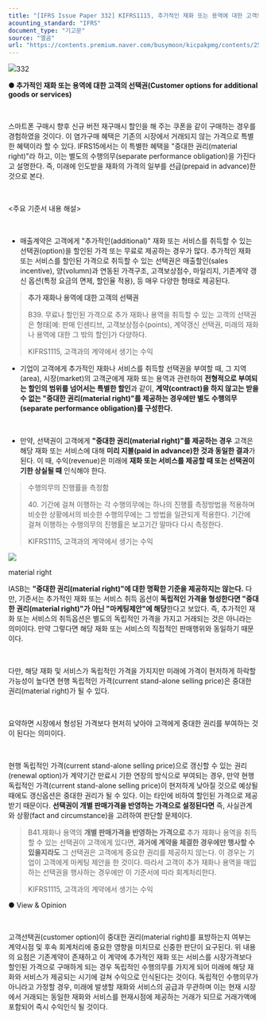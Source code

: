 ```yaml
---
title: "[IFRS Issue Paper 332] KIFRS1115, 추가적인 재화 또는 용역에 대한 고객의 선택권(customer options)①"
acounting_standard: "IFRS"
document_type: "기고문"
source: "엘곰"
url: "https://contents.premium.naver.com/busymoon/kicpakpmg/contents/250108142901462lm"
---
```

![](https://n2.news.naver.com/l.gif?type=content)332

**● 추가적인 재화 또는 용역에 대한 고객의 선택권(Customer options for additional goods or services)**

**​**

스마트폰 구매시 향후 신규 버전 재구매시 할인을 해 주는 쿠폰을 같이 구매하는 경우를 경험하였을 것이다. 이 염가구매 혜택은 기존의 시장에서 거래되지 않는 가격으로 특별한 혜택이라 할 수 있다. IFRS15에서는 이 특별한 혜택을 "중대한 권리(material right)"라 하고, 이는 별도의 수행의무(separate performance obligation)을 가진다고 설명한다. 즉, 미래에 인도받을 재화의 가격의 일부를 선급(prepaid in advance)한 것으로 본다.

​

<주요 기준서 내용 해설>

​

- 매출계약은 고객에게 "추가적인(additional)" 재화 또는 서비스를 취득할 수 있는 선택권(option)을 할인된 가격 또는 무료로 제공하는 경우가 많다. 추가적인 재화 또는 서비스를 할인된 가격으로 취득할 수 있는 선택권은 매출할인(sales incentive), 양(volumn)과 연동된 가격구조, 고객보상점수, 마일리지, 기존계약 갱신 옵션(특정 요금의 면제, 할인율 적용), 등 매우 다양한 형태로 제공된다.

> **추가 재화나 용역에 대한 고객의 선택권**
> 
> B39. 무료나 할인된 가격으로 추가 재화나 용역을 취득할 수 있는 고객의 선택권은 형태\[예: 판매 인센티브, 고객보상점수(points), 계약갱신 선택권, 미래의 재화나 용역에 대한 그 밖의 할인\]가 다양하다.
> 
> KIFRS1115, 고객과의 계약에서 생기는 수익

- 기업이 고객에게 추가적인 재화나 서비스를 취득할 선택권을 부여할 때, 그 지역(area), 시장(market)의 고객군에게 재화 또는 용역과 관련하여 **전형적으로 부여되는 할인의 범위를 넘어서는 특별한 할인**과 같이, **계약(contract)을 하지 않고는 받을 수 없는 "중대한 권리(material right)"를 제공하는 경우에만 별도 수행의무(separate performance obligation)를 구성한다.**

​

- 만약, 선택권이 고객에게 **"중대한 권리(material right)"를 제공하는 경우** 고객은 해당 재화 또는 서비스에 대해 **미리 지불(paid in advance)한 것과 동일한 결과**가 된다. 이 때, 수익(revenue)은 미래에 **재화 또는 서비스를 제공할 때 또는 선택권이 기한 상실될 때** 인식해야 한다.

> 수행의무의 진행률을 측정함
> 
> 40\. 기간에 걸쳐 이행하는 각 수행의무에는 하나의 진행률 측정방법을 적용하며 비슷한 상황에서의 비슷한 수행의무에는 그 방법을 일관되게 적용한다. 기간에 걸쳐 이행하는 수행의무의 진행률은 보고기간 말마다 다시 측정한다.
> 
> KIFRS1115, 고객과의 계약에서 생기는 수익

![](https://scs-phinf.pstatic.net/MjAyNTAxMDhfMjE1/MDAxNzM2MzE0MDMwODg4.ijR_XSxGznDIgNugjy-nA3gaIhrZPbXcRA7eFm5_Ztsg.pqXxFyjPQng6wmxHBxYsHwxAkB1ElH-vpGnmV-j8xi8g.PNG/image.png?type=w800)

material right

IASB는 **"중대한 권리(material right)"에 대한 명확한 기준을 제공하지는 않는다.** 다만, 기준서는 추가적인 재화 또는 서비스 취득 옵션이 **독립적인 가격을 형성한다면 "중대한 권리(material right)"가 아닌 "마케팅제안"에 해당**한다고 보았다. 즉, 추가적인 재화 또는 서비스의 취득옵션은 별도의 독립적인 가격을 가지고 거래되는 것은 아니라는 의미이다. 만약 그렇다면 해당 재화 또는 서비스의 직접적인 판매행위와 동일하기 때문이다.

​

다만, 해당 재화 및 서비스가 독립적인 가격을 가지지만 미래에 가격이 현저하게 하락할 가능성이 높다면 현행 독립적인 가격(current stand-alone selling price)은 중대한 권리(material right)가 될 수 있다.

​

요약하면 시장에서 형성된 가격보다 현저히 낮아야 고객에게 중대한 권리를 부여하는 것이 된다는 의미이다.

​

현행 독립적인 가격(current stand-alone selling price)으로 갱신할 수 있는 권리(renewal option)가 계약기간 만료시 기한 연장의 방식으로 부여되는 경우, 만약 현행 독립적인 가격(current stand-alone selling price)이 현저하게 낮아질 것으로 예상될 때에도 갱신옵션은 중대한 권리가 될 수 있다. 이는 타인에 비하여 할인된 가격으로 제공받기 때문이다. **선택권이 개별 판매가격을 반영하는 가격으로 설정된다면** 즉, 사실관계와 상황(fact and circumstance)을 고려하여 판단할 문제이다.

> B41.재화나 용역의 **개별 판매가격을 반영하는 가격으로** 추가 재화나 용역을 취득할 수 있는 선택권이 고객에게 있다면, **과거에 계약을 체결한 경우에만 행사할 수 있을지라도** 그 선택권은 고객에게 중요한 권리를 제공하지 않는다. 이 경우는 기업이 고객에게 마케팅 제안을 한 것이다. 따라서 고객이 추가 재화나 용역을 매입하는 선택권을 행사하는 경우에만 이 기준서에 따라 회계처리한다.
> 
> KIFRS1115, 고객과의 계약에서 생기는 수익

● View & Opinion

​

고객선택권(customer option)이 중대한 권리(material right)를 표방하는지 여부는 계약시점 및 후속 회계처리에 중요한 영향을 미치므로 신중한 판단이 요구된다. 위 내용의 요점은 기존계약이 존재하고 이 계약에 추가적인 재화 또는 서비스를 시장가격보다 할인된 가격으로 구매하게 되는 경우 독립적인 수행의무를 가지게 되어 미래에 해당 재화와 서비스가 제공되는 시기에 걸쳐 수익으로 인식된다는 것이다. 독립적인 수행의무가 아니라고 가정할 경우, 미래에 발생할 재화와 서비스의 공급과 무관하며 이는 현재 시장에서 거래되는 동일한 재화와 서비스를 현재시점에 제공하는 거래가 되므로 거래가액에 포함되어 즉시 수익인식 될 것이다.